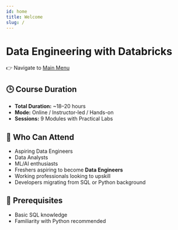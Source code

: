 ```yaml
---
id: home
title: Welcome
slug: /
---
```


# Data Engineering with Databricks

👉 Navigate to [Main Menu](/docs/databricks-training/demo-content/00-course-overview)


## 🕒 Course Duration
- **Total Duration:** ~18–20 hours
- **Mode:** Online / Instructor-led / Hands-on
- **Sessions:** 9 Modules with Practical Labs

## 👥 Who Can Attend
- Aspiring Data Engineers
- Data Analysts
- ML/AI enthusiasts
- Freshers aspiring to become **Data Engineers**
- Working professionals looking to upskill
- Developers migrating from SQL or Python background

## 🔑 Prerequisites
- Basic SQL knowledge
- Familiarity with Python recommended